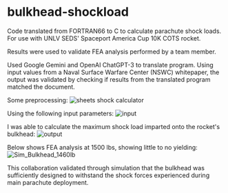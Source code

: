 # bulkhead-shockload
Code translated from FORTRAN66 to C to calculate parachute shock loads. For use with UNLV SEDS' Spaceport America Cup 10K COTS rocket.

Results were used to validate FEA analysis performed by a team member.

Used Google Gemini and OpenAI ChatGPT-3 to translate program. Using input values from a Naval Surface Warfare Center (NSWC) whitepaper, the output was validated by checking if results from the translated program matched the document.

Some preprocessing:
![sheets shock calculator](https://github.com/2d1ff1cult/bulkhead-shockload/assets/48054365/90b5df29-5744-4998-bcf1-bcebc12b09a3)


Using the following input parameters:
![input](https://github.com/2d1ff1cult/bulkhead-shockload/assets/48054365/ab66ec11-8835-4064-bc06-f3e5ebcaf92a)

I was able to calculate the maximum shock load imparted onto the rocket's bulkhead:
![output](https://github.com/2d1ff1cult/bulkhead-shockload/assets/48054365/d5a17977-79ac-418e-82fc-8bf70479250f)

Below shows FEA analysis at 1500 lbs, showing little to no yielding:
![Sim_Bulkhead_1460lb](https://github.com/2d1ff1cult/bulkhead-shockload/assets/48054365/36725705-ed70-4ad8-a74d-23855c0d4364)

This collaboration validated through simulation that the bulkhead was sufficiently designed to withstand the shock forces experienced during main parachute deployment.
